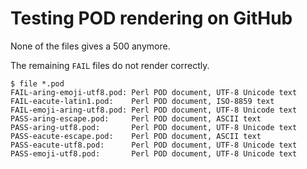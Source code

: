 # Testing POD rendering on GitHub

None of the files gives a 500 anymore.

The remaining `FAIL` files do not render correctly.

    $ file *.pod
    FAIL-aring-emoji-utf8.pod: Perl POD document, UTF-8 Unicode text
    FAIL-eacute-latin1.pod:    Perl POD document, ISO-8859 text
    FAIL-emoji-aring-utf8.pod: Perl POD document, UTF-8 Unicode text
    PASS-aring-escape.pod:     Perl POD document, ASCII text
    PASS-aring-utf8.pod:       Perl POD document, UTF-8 Unicode text
    PASS-eacute-escape.pod:    Perl POD document, ASCII text
    PASS-eacute-utf8.pod:      Perl POD document, UTF-8 Unicode text
    PASS-emoji-utf8.pod:       Perl POD document, UTF-8 Unicode text
